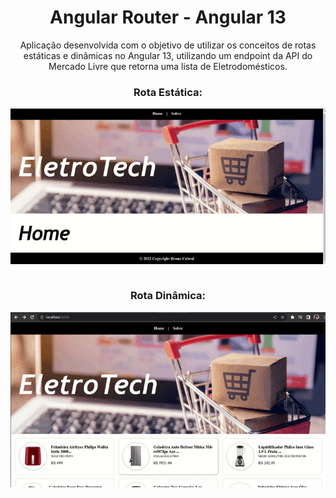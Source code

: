 <h1 align="center">Angular Router - Angular 13</h1>

<p align="center">Aplicação desenvolvida com o objetivo de utilizar os conceitos de rotas estáticas e dinâmicas no Angular 13, utilizando um endpoint da API do Mercado Livre que retorna uma lista de Eletrodomésticos.</p>

<h3 align="center">Rota Estática:</h2>

<div align="center">
  <img align="center" src="./src/assets/apresentation2.gif" alt= "funcionalidade em execução" />
</div>

<br>
<h3 align="center">Rota Dinâmica:</h2>

<div align="center">
  <img align="center" src="./src/assets/apresentation.gif" alt= "funcionalidade em execução" />
</div>
